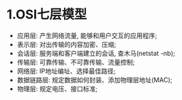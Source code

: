 # 1.OSI七层模型
- 应用层: 产生网络流量, 能够和用户交互的应用程序;
- 表示层: 对出传输的内容加密、压缩;
- 会话层: 服务端和客户端建立的会话, 查木马(netstat -nb);
- 传输层: 可靠传输、不可靠传输、流量控制;
- 网络层: IP地址编址、选择最佳路径;
- 数据链路层: 规定数据如何封装、添加物理层地址(MAC);
- 物理层: 规定电压、接口标准;